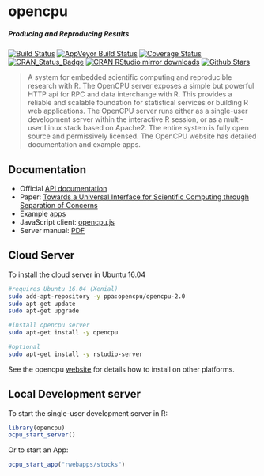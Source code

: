 # opencpu

##### *Producing and Reproducing Results*

[![Build Status](https://travis-ci.org/opencpu/opencpu.svg?branch=master)](https://travis-ci.org/opencpu/opencpu)
[![AppVeyor Build Status](https://ci.appveyor.com/api/projects/status/github/jeroen/opencpu?branch=master&svg=true)](https://ci.appveyor.com/project/jeroen/opencpu)
[![Coverage Status](https://codecov.io/github/opencpu/opencpu/coverage.svg?branch=master)](https://codecov.io/github/opencpu/opencpu?branch=master)
[![CRAN_Status_Badge](http://www.r-pkg.org/badges/version/opencpu)](http://cran.r-project.org/package=opencpu)
[![CRAN RStudio mirror downloads](http://cranlogs.r-pkg.org/badges/opencpu)](http://cran.r-project.org/web/packages/opencpu/index.html)
[![Github Stars](https://img.shields.io/github/stars/opencpu/opencpu.svg?style=social&label=Github)](https://github.com/opencpu/opencpu)

> A system for embedded scientific computing and reproducible research with R.
  The OpenCPU server exposes a simple but powerful HTTP api for RPC and data interchange
  with R. This provides a reliable and scalable foundation for statistical services or 
  building R web applications. The OpenCPU server runs either as a single-user development
  server within the interactive R session, or as a multi-user Linux stack based on Apache2. 
  The entire system is fully open source and permissively licensed. The OpenCPU website
  has detailed documentation and example apps.

## Documentation

 - Official [API documentation](https://www.opencpu.org/api.html)
 - Paper: [Towards a Universal Interface for Scientific Computing through Separation of Concerns](http://arxiv.org/abs/1406.4806) 
 - Example [apps](https://www.opencpu.org/apps.html)
 - JavaScript client: [opencpu.js](https://github.com/opencpu/opencpu.js)
 - Server manual: [PDF](http://opencpu.github.com/server-manual/opencpu-server.pdf)

## Cloud Server

To install the cloud server in Ubuntu 16.04

```sh
#requires Ubuntu 16.04 (Xenial)
sudo add-apt-repository -y ppa:opencpu/opencpu-2.0
sudo apt-get update 
sudo apt-get upgrade

#install opencpu server
sudo apt-get install -y opencpu

#optional
sudo apt-get install -y rstudio-server 
```

See the opencpu [website](https://www.opencpu.org/download.html) for details how to install on other platforms.

## Local Development server

To start the single-user development server in R:

```r
library(opencpu)
ocpu_start_server()
```

Or to start an App:

```r
ocpu_start_app("rwebapps/stocks")
```


